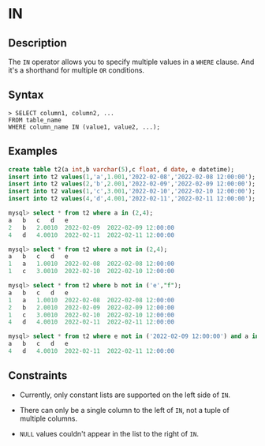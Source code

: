 # **IN**

## **Description**

The `IN` operator allows you to specify multiple values in a `WHERE` clause. And it's a shorthand for multiple `OR` conditions.

## **Syntax**

```
> SELECT column1, column2, ...
FROM table_name
WHERE column_name IN (value1, value2, ...);
```

## **Examples**

``` sql
create table t2(a int,b varchar(5),c float, d date, e datetime);
insert into t2 values(1,'a',1.001,'2022-02-08','2022-02-08 12:00:00');
insert into t2 values(2,'b',2.001,'2022-02-09','2022-02-09 12:00:00');
insert into t2 values(1,'c',3.001,'2022-02-10','2022-02-10 12:00:00');
insert into t2 values(4,'d',4.001,'2022-02-11','2022-02-11 12:00:00');

mysql> select * from t2 where a in (2,4);
a	b	c	d	e
2	b	2.0010	2022-02-09	2022-02-09 12:00:00
4	d	4.0010	2022-02-11	2022-02-11 12:00:00

mysql> select * from t2 where a not in (2,4);
a	b	c	d	e
1	a	1.0010	2022-02-08	2022-02-08 12:00:00
1	c	3.0010	2022-02-10	2022-02-10 12:00:00

mysql> select * from t2 where b not in ('e',"f");
a	b	c	d	e
1	a	1.0010	2022-02-08	2022-02-08 12:00:00
2	b	2.0010	2022-02-09	2022-02-09 12:00:00
1	c	3.0010	2022-02-10	2022-02-10 12:00:00
4	d	4.0010	2022-02-11	2022-02-11 12:00:00

mysql> select * from t2 where e not in ('2022-02-09 12:00:00') and a in (4,5);
a	b	c	d	e
4	d	4.0010	2022-02-11	2022-02-11 12:00:00
```

## **Constraints**

* Currently, only constant lists are supported on the left side of `IN`.

* There can only be a single column to the left of `IN`, not a tuple of multiple columns.

* `NULL` values couldn't appear in the list to the right of `IN`.
